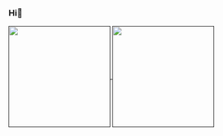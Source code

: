### Hi👋

<a href="">
  <img height=200 align="center" src="https://github-readme-stats.vercel.app/api?username=michaelwsd&theme=dark&rank_icon=github" />
</a>
<a href="">
  <img height=200 align="center" src="https://github-readme-stats.vercel.app/api/top-langs?username=michaelwsd&layout=compact&langs_count=8&card_width=320&theme=dark" />
</a>
